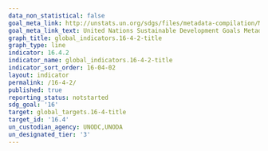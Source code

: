 ```yaml
---
data_non_statistical: false
goal_meta_link: http://unstats.un.org/sdgs/files/metadata-compilation/Metadata-Goal-16.pdf
goal_meta_link_text: United Nations Sustainable Development Goals Metadata (pdf 1361kB)
graph_title: global_indicators.16-4-2-title
graph_type: line
indicator: 16.4.2
indicator_name: global_indicators.16-4-2-title
indicator_sort_order: 16-04-02
layout: indicator
permalink: /16-4-2/
published: true
reporting_status: notstarted
sdg_goal: '16'
target: global_targets.16-4-title
target_id: '16.4'
un_custodian_agency: UNODC,UNODA
un_designated_tier: '3'
---
```

